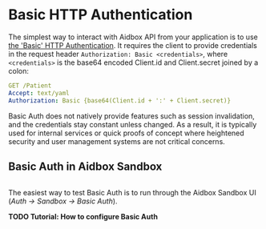 # Basic HTTP Authentication

The simplest way to interact with Aidbox API from your application is to use [the 'Basic' HTTP Authentication](https://datatracker.ietf.org/doc/html/rfc7617). It requires the client to provide credentials in the request header `Authorization: Basic <credentials>`, where `<credentials>` is the base64 encoded Client.id and Client.secret joined by a colon:

```yaml
GET /Patient
Accept: text/yaml
Authorization: Basic {base64(Client.id + ':' + Client.secret)}
```

Basic Auth does not natively provide features such as session invalidation, and the credentials stay constant unless changed. As a result, it is typically used for internal services or quick proofs of concept where heightened security and user management systems are not critical concerns.

## Basic Auth in Aidbox Sandbox

<figure><img src="broken-reference" alt=""><figcaption></figcaption></figure>

The easiest way to test Basic Auth is to run through the Aidbox Sandbox UI (_Auth -> Sandbox -> Basic Auth_).

**TODO Tutorial: How to configure Basic Auth**
